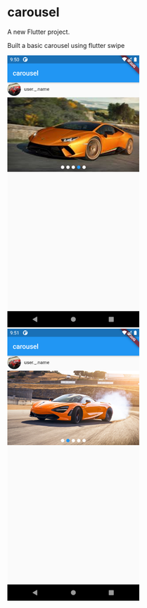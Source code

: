 # carousel

A new Flutter project.

Built a basic carousel using flutter swipe

<img src="assets/Screenshot_1601137253.png" width="300">

<img src="assets/Screenshot_1601137261.png" width="300">
